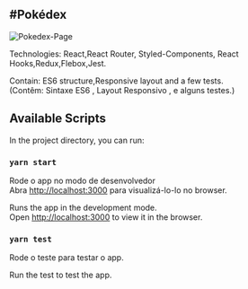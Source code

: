 #Pokédex
----


<img src="https://github.com/thailajf/Pokedex/blob/master/images-gif/App.gif?raw=true" alt="Pokedex-Page">

Technologies: React,React Router, Styled-Components, React Hooks,Redux,Flebox,Jest.

Contain: ES6 structure,Responsive layout and a few tests.<br/>
(Contêm: Sintaxe ES6 , Layout Responsivo , e alguns testes.)

## Available Scripts

In the project directory, you can run:

### `yarn start`

Rode o app no modo de desenvolvedor <br/>
Abra [http://localhost:3000](http://localhost:3000) para visualizá-lo-lo no browser.

Runs the app in the development mode.<br />
Open [http://localhost:3000](http://localhost:3000) to view it in the browser.

### `yarn test`

Rode o teste para testar o app.

Run the test to test the app. <br/>

